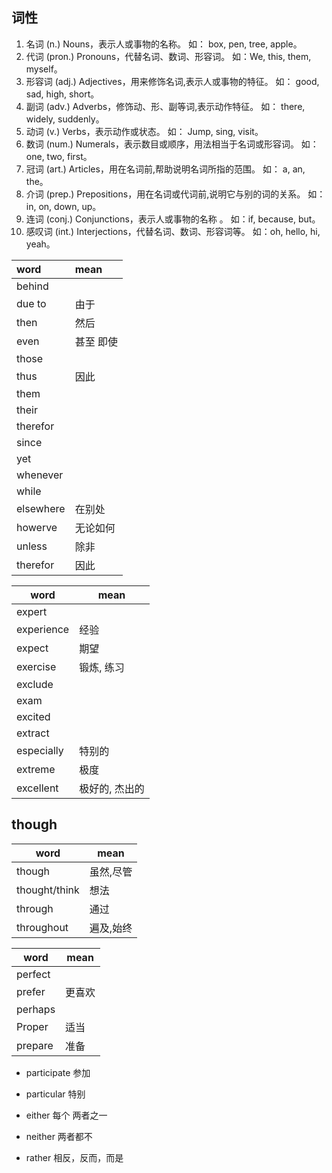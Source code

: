 ## 词性

1. 名词 (n.) Nouns，表示人或事物的名称。 如： box, pen, tree, apple。
2. 代词 (pron.) Pronouns，代替名词、数词、形容词。 如：We, this, them, myself。
3. 形容词 (adj.) Adjectives，用来修饰名词,表示人或事物的特征。 如： good, sad, high, short。
4. 副词 (adv.) Adverbs，修饰动、形、副等词,表示动作特征。 如： there, widely, suddenly。
5. 动词 (v.) Verbs，表示动作或状态。 如： Jump, sing, visit。
6. 数词 (num.) Numerals，表示数目或顺序，用法相当于名词或形容词。 如： one, two, first。
7. 冠词 (art.) Articles，用在名词前,帮助说明名词所指的范围。 如： a, an, the。
8. 介词 (prep.) Prepositions，用在名词或代词前,说明它与别的词的关系。 如： in, on, down, up。
9. 连词 (conj.) Conjunctions，表示人或事物的名称 。 如：if, because, but。
10. 感叹词 (int.) Interjections，代替名词、数词、形容词等。 如：oh, hello, hi, yeah。


| word      | mean      |
|:--------- |:--------- |
| behind    |           |
| due to    | 由于      |
| then      | 然后      |
| even      | 甚至 即使 |
| those     |           |
| thus      | 因此      |
| them      |           |
| their     |           |
| therefor  |           |
| since     |           |
| yet       |           |
| whenever  |           |
| while     |           |
| elsewhere | 在别处    |
| howerve   | 无论如何  |
| unless    | 除非      |
| therefor  | 因此      |


  


| word       | mean       |
| ---------- | ---------- |
| expert     |            |
| experience | 经验       |
| expect     | 期望       |
| exercise   | 锻炼, 练习 |
| exclude    |            |
| exam       |            |
| excited    |            |
| extract    |            |
| especially | 特别的     |
| extreme    | 极度       |
| excellent           |    极好的, 杰出的        |

## though

| word          | mean      |
| ------------- | --------- |
| though        | 虽然,尽管 |
| thought/think | 想法      |
| through       | 通过      |
| throughout    | 遍及,始终 |

| word    | mean   |
| ------- | ------ |
| perfect |        |
| prefer  | 更喜欢 |
| perhaps |        |
| Proper  | 适当   |
| prepare      |    准备    |



- participate 参加
- particular 特别



- either 每个 两者之一
- neither  两者都不
- rather 相反，反而，而是
